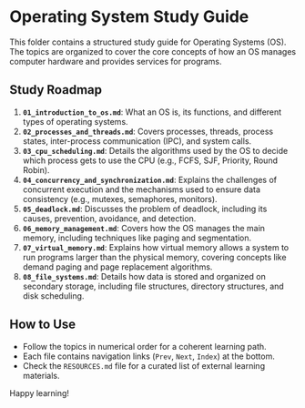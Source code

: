 # Operating System Study Guide

This folder contains a structured study guide for Operating Systems (OS). The topics are organized to cover the core concepts of how an OS manages computer hardware and provides services for programs.

## Study Roadmap

1.  **`01_introduction_to_os.md`**: What an OS is, its functions, and different types of operating systems.
2.  **`02_processes_and_threads.md`**: Covers processes, threads, process states, inter-process communication (IPC), and system calls.
3.  **`03_cpu_scheduling.md`**: Details the algorithms used by the OS to decide which process gets to use the CPU (e.g., FCFS, SJF, Priority, Round Robin).
4.  **`04_concurrency_and_synchronization.md`**: Explains the challenges of concurrent execution and the mechanisms used to ensure data consistency (e.g., mutexes, semaphores, monitors).
5.  **`05_deadlock.md`**: Discusses the problem of deadlock, including its causes, prevention, avoidance, and detection.
6.  **`06_memory_management.md`**: Covers how the OS manages the main memory, including techniques like paging and segmentation.
7.  **`07_virtual_memory.md`**: Explains how virtual memory allows a system to run programs larger than the physical memory, covering concepts like demand paging and page replacement algorithms.
8.  **`08_file_systems.md`**: Details how data is stored and organized on secondary storage, including file structures, directory structures, and disk scheduling.

## How to Use

-   Follow the topics in numerical order for a coherent learning path.
-   Each file contains navigation links (`Prev`, `Next`, `Index`) at the bottom.
-   Check the `RESOURCES.md` file for a curated list of external learning materials.

Happy learning!
